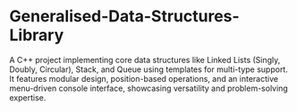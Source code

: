 # Generalised-Data-Structures-Library
A C++ project implementing core data structures like Linked Lists (Singly, Doubly, Circular), Stack, and Queue using templates for multi-type support. It features modular design, position-based operations, and an interactive menu-driven console interface, showcasing versatility and problem-solving expertise.
